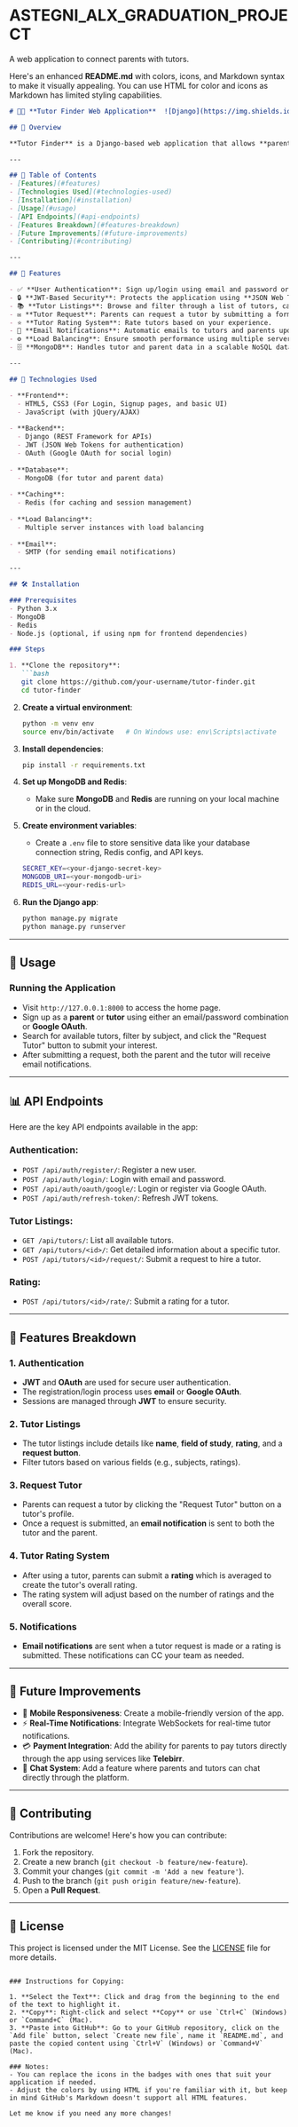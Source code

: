 # ASTEGNI_ALX_GRADUATION_PROJECT
A web application to connect parents with tutors.

Here's an enhanced **README.md** with colors, icons, and Markdown syntax to make it visually appealing. You can use HTML for color and icons as Markdown has limited styling capabilities.

```markdown
# 🧑‍🏫 **Tutor Finder Web Application**  ![Django](https://img.shields.io/badge/Django-2.2-brightgreen) ![MongoDB](https://img.shields.io/badge/MongoDB-4.4-47A248) ![Redis](https://img.shields.io/badge/Redis-6.2.6-DC382D)

## 🌟 Overview

**Tutor Finder** is a Django-based web application that allows **parents** to search for **tutors** based on various criteria, view tutor profiles, and submit requests to hire them. The application includes user authentication with **JWT** and **OAuth**, allows **tutor ratings**, and integrates **email notifications**. The backend is designed with **MongoDB** for scalability, and the app supports **load balancing** across multiple servers using **Redis**.

---

## 📑 Table of Contents
- [Features](#features)
- [Technologies Used](#technologies-used)
- [Installation](#installation)
- [Usage](#usage)
- [API Endpoints](#api-endpoints)
- [Features Breakdown](#features-breakdown)
- [Future Improvements](#future-improvements)
- [Contributing](#contributing)

---

## 🎯 Features

- ✅ **User Authentication**: Sign up/login using email and password or via **Google OAuth**.
- 🔒 **JWT-Based Security**: Protects the application using **JSON Web Tokens** for API security.
- 📚 **Tutor Listings**: Browse and filter through a list of tutors, categorized by their field of study, experience, and more.
- ✉️ **Tutor Request**: Parents can request a tutor by submitting a form, which notifies the tutor.
- ⭐ **Tutor Rating System**: Rate tutors based on your experience.
- 📧 **Email Notifications**: Automatic emails to tutors and parents upon request submission.
- ⚙️ **Load Balancing**: Ensure smooth performance using multiple servers, distributed via **Redis**.
- 🗄️ **MongoDB**: Handles tutor and parent data in a scalable NoSQL database.

---

## 🚀 Technologies Used

- **Frontend**:
  - HTML5, CSS3 (For Login, Signup pages, and basic UI)
  - JavaScript (with jQuery/AJAX)
  
- **Backend**:
  - Django (REST Framework for APIs)
  - JWT (JSON Web Tokens for authentication)
  - OAuth (Google OAuth for social login)
  
- **Database**:
  - MongoDB (for tutor and parent data)
  
- **Caching**:
  - Redis (for caching and session management)
  
- **Load Balancing**:
  - Multiple server instances with load balancing
  
- **Email**:
  - SMTP (for sending email notifications)

---

## 🛠️ Installation

### Prerequisites
- Python 3.x
- MongoDB
- Redis
- Node.js (optional, if using npm for frontend dependencies)

### Steps

1. **Clone the repository**:
   ```bash
   git clone https://github.com/your-username/tutor-finder.git
   cd tutor-finder
   ```

2. **Create a virtual environment**:
   ```bash
   python -m venv env
   source env/bin/activate   # On Windows use: env\Scripts\activate
   ```

3. **Install dependencies**:
   ```bash
   pip install -r requirements.txt
   ```

4. **Set up MongoDB and Redis**:
   - Make sure **MongoDB** and **Redis** are running on your local machine or in the cloud.

5. **Create environment variables**:
   - Create a `.env` file to store sensitive data like your database connection string, Redis config, and API keys.
   ```bash
   SECRET_KEY=<your-django-secret-key>
   MONGODB_URI=<your-mongodb-uri>
   REDIS_URL=<your-redis-url>
   ```

6. **Run the Django app**:
   ```bash
   python manage.py migrate
   python manage.py runserver
   ```

---

## 🏃 Usage

### Running the Application

- Visit `http://127.0.0.1:8000` to access the home page.
- Sign up as a **parent** or **tutor** using either an email/password combination or **Google OAuth**.
- Search for available tutors, filter by subject, and click the "Request Tutor" button to submit your interest.
- After submitting a request, both the parent and the tutor will receive email notifications.

---

## 📊 API Endpoints

Here are the key API endpoints available in the app:

### **Authentication**:
- `POST /api/auth/register/`: Register a new user.
- `POST /api/auth/login/`: Login with email and password.
- `POST /api/auth/oauth/google/`: Login or register via Google OAuth.
- `POST /api/auth/refresh-token/`: Refresh JWT tokens.

### **Tutor Listings**:
- `GET /api/tutors/`: List all available tutors.
- `GET /api/tutors/<id>/`: Get detailed information about a specific tutor.
- `POST /api/tutors/<id>/request/`: Submit a request to hire a tutor.

### **Rating**:
- `POST /api/tutors/<id>/rate/`: Submit a rating for a tutor.
  
---

## 📝 Features Breakdown

### 1. **Authentication**
   - **JWT** and **OAuth** are used for secure user authentication.
   - The registration/login process uses **email** or **Google OAuth**.
   - Sessions are managed through **JWT** to ensure security.

### 2. **Tutor Listings**
   - The tutor listings include details like **name**, **field of study**, **rating**, and a **request button**.
   - Filter tutors based on various fields (e.g., subjects, ratings).

### 3. **Request Tutor**
   - Parents can request a tutor by clicking the "Request Tutor" button on a tutor's profile.
   - Once a request is submitted, an **email notification** is sent to both the tutor and the parent.

### 4. **Tutor Rating System**
   - After using a tutor, parents can submit a **rating** which is averaged to create the tutor's overall rating.
   - The rating system will adjust based on the number of ratings and the overall score.

### 5. **Notifications**
   - **Email notifications** are sent when a tutor request is made or a rating is submitted. These notifications can CC your team as needed.

---

## 🚧 Future Improvements

- 📱 **Mobile Responsiveness**: Create a mobile-friendly version of the app.
- ⚡ **Real-Time Notifications**: Integrate WebSockets for real-time tutor notifications.
- 💳 **Payment Integration**: Add the ability for parents to pay tutors directly through the app using services like **Telebirr**.
- 💬 **Chat System**: Add a feature where parents and tutors can chat directly through the platform.

---

## 🤝 Contributing

Contributions are welcome! Here's how you can contribute:

1. Fork the repository.
2. Create a new branch (`git checkout -b feature/new-feature`).
3. Commit your changes (`git commit -m 'Add a new feature'`).
4. Push to the branch (`git push origin feature/new-feature`).
5. Open a **Pull Request**.

---

## 📄 License

This project is licensed under the MIT License. See the [LICENSE](LICENSE) file for more details.
```

### Instructions for Copying:

1. **Select the Text**: Click and drag from the beginning to the end of the text to highlight it.
2. **Copy**: Right-click and select **Copy** or use `Ctrl+C` (Windows) or `Command+C` (Mac).
3. **Paste into GitHub**: Go to your GitHub repository, click on the `Add file` button, select `Create new file`, name it `README.md`, and paste the copied content using `Ctrl+V` (Windows) or `Command+V` (Mac).

### Notes:
- You can replace the icons in the badges with ones that suit your application if needed.
- Adjust the colors by using HTML if you're familiar with it, but keep in mind GitHub's Markdown doesn't support all HTML features. 

Let me know if you need any more changes!
